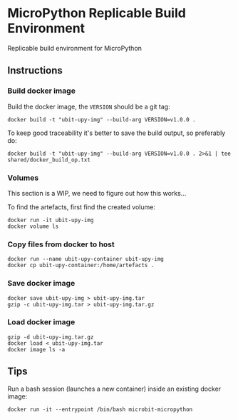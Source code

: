 # MicroPython Replicable Build Environment

Replicable build environment for MicroPython

## Instructions

### Build docker image

Build the docker image, the `VERSION` should be a git tag:

```
docker build -t "ubit-upy-img" --build-arg VERSION=v1.0.0 .
```

To keep good traceability it's better to save the build output, so preferably do:

```
docker build -t "ubit-upy-img" --build-arg VERSION=v1.0.0 . 2>&1 | tee shared/docker_build_op.txt
```

### Volumes

This section is a WIP, we need to figure out how this works...

To find the artefacts, first find the created volume:

```
docker run -it ubit-upy-img
docker volume ls
```

### Copy files from docker to host

```
docker run --name ubit-upy-container ubit-upy-img
docker cp ubit-upy-container:/home/artefacts .
```


### Save docker image

```
docker save ubit-upy-img > ubit-upy-img.tar
gzip -c ubit-upy-img.tar > ubit-upy-img.tar.gz
```

### Load docker image

```
gzip -d ubit-upy-img.tar.gz
docker load < ubit-upy-img.tar
docker image ls -a
```

## Tips

Run a bash session (launches a new container) inside an existing docker image:

```
docker run -it --entrypoint /bin/bash microbit-micropython
```

